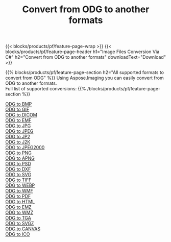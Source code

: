 ﻿---
title: Convert from ODG to another formats 
weight: 3920
url: /net/conversion/from/odg 
lang: en
langdirlevel: 2
locales: zh-hans,ja,it,ru,de,es,fr,nl,id,lt,pl,pt,vi,tr,ko,zh-hant,ar,hi,th,sv,cs,uk,he
description: Using Aspose.Imaging you can easily convert from ODG to another formats
---

{{< blocks/products/pf/feature-page-wrap >}}
{{< blocks/products/pf/feature-page-header h1="Image Files Conversion Via C#" h2="Convert from ODG to another formats" downloadText="Download" >}}


{{% blocks/products/pf/feature-page-section  h2="All supported formats to convert from ODG" %}}
Using Aspose.Imaging you can easily convert from ODG to another formats.
<br/>
Full list of supported conversions:
{{% /blocks/products/pf/feature-page-section %}}
<div class="container-fluid productfamilypage bg-gray">
    <div class="convertypes bg-gray agp-content section">
        <div class="container">
		<div class="row other-converters">
		    <div class='col-md-2 other-converter remove-lp remove-rp'><a href="/imaging/net/conversion/odg-to-bmp" >ODG to BMP</a></div><div class='col-md-2 other-converter remove-lp remove-rp'><a href="/imaging/net/conversion/odg-to-gif" >ODG to GIF</a></div><div class='col-md-2 other-converter remove-lp remove-rp'><a href="/imaging/net/conversion/odg-to-dicom" >ODG to DICOM</a></div><div class='col-md-2 other-converter remove-lp remove-rp'><a href="/imaging/net/conversion/odg-to-emf" >ODG to EMF</a></div><div class='col-md-2 other-converter remove-lp remove-rp'><a href="/imaging/net/conversion/odg-to-jpg" >ODG to JPG</a></div><div class='col-md-2 other-converter remove-lp remove-rp'><a href="/imaging/net/conversion/odg-to-jpeg" >ODG to JPEG</a></div><div class='col-md-2 other-converter remove-lp remove-rp'><a href="/imaging/net/conversion/odg-to-jp2" >ODG to JP2</a></div><div class='col-md-2 other-converter remove-lp remove-rp'><a href="/imaging/net/conversion/odg-to-j2k" >ODG to J2K</a></div><div class='col-md-2 other-converter remove-lp remove-rp'><a href="/imaging/net/conversion/odg-to-jpeg2000" >ODG to JPEG2000</a></div><div class='col-md-2 other-converter remove-lp remove-rp'><a href="/imaging/net/conversion/odg-to-png" >ODG to PNG</a></div><div class='col-md-2 other-converter remove-lp remove-rp'><a href="/imaging/net/conversion/odg-to-apng" >ODG to APNG</a></div><div class='col-md-2 other-converter remove-lp remove-rp'><a href="/imaging/net/conversion/odg-to-psd" >ODG to PSD</a></div><div class='col-md-2 other-converter remove-lp remove-rp'><a href="/imaging/net/conversion/odg-to-dxf" >ODG to DXF</a></div><div class='col-md-2 other-converter remove-lp remove-rp'><a href="/imaging/net/conversion/odg-to-svg" >ODG to SVG</a></div><div class='col-md-2 other-converter remove-lp remove-rp'><a href="/imaging/net/conversion/odg-to-tiff" >ODG to TIFF</a></div><div class='col-md-2 other-converter remove-lp remove-rp'><a href="/imaging/net/conversion/odg-to-webp" >ODG to WEBP</a></div><div class='col-md-2 other-converter remove-lp remove-rp'><a href="/imaging/net/conversion/odg-to-wmf" >ODG to WMF</a></div><div class='col-md-2 other-converter remove-lp remove-rp'><a href="/imaging/net/conversion/odg-to-pdf" >ODG to PDF</a></div><div class='col-md-2 other-converter remove-lp remove-rp'><a href="/imaging/net/conversion/odg-to-html" >ODG to HTML</a></div><div class='col-md-2 other-converter remove-lp remove-rp'><a href="/imaging/net/conversion/odg-to-emz" >ODG to EMZ</a></div><div class='col-md-2 other-converter remove-lp remove-rp'><a href="/imaging/net/conversion/odg-to-wmz" >ODG to WMZ</a></div><div class='col-md-2 other-converter remove-lp remove-rp'><a href="/imaging/net/conversion/odg-to-tga" >ODG to TGA</a></div><div class='col-md-2 other-converter remove-lp remove-rp'><a href="/imaging/net/conversion/odg-to-svgz" >ODG to SVGZ</a></div><div class='col-md-2 other-converter remove-lp remove-rp'><a href="/imaging/net/conversion/odg-to-canvas" >ODG to CANVAS</a></div><div class='col-md-2 other-converter remove-lp remove-rp'><a href="/imaging/net/conversion/odg-to-ico" >ODG to ICO</a></div>
                </div>
        </div>
    </div>
</div>
<br/>

